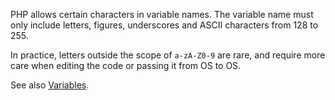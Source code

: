 PHP allows certain characters in variable names. The variable name must only include letters, figures, underscores and ASCII characters from 128 to 255. 

In practice, letters outside the scope of ``a-zA-Z0-9`` are rare, and require more care when editing the code or passing it from OS to OS. 

<?php

class 人 {
    // An actual working class in PHP.
    public function __construct() {
        echo __CLASS__;
    }
}

$people = new 人();

?>

See also [Variables](http://php.net/manual/en/language.variables.basics.php).
